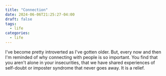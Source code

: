 ```yaml
---
title: "Connection"
date: 2024-06-06T21:25:27-04:00
draft: false
tags:
  - life
categories:
  - life
---
```


I've become pretty introverted as I've gotten older.  But, every now and then I'm reminded of why connecting with people is so important.
You find that you aren't alone in your insecurities, that we have shared experiences of self-doubt or imposter syndrome that never goes away.  It is a relief.  